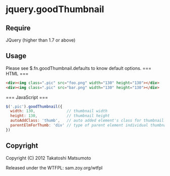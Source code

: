 # jquery.goodThumbnail
## Require
JQuery (higher than 1.7 or above)
## Usage
Please see $.fn.goodThumbnail.defaults to know default options.
=== HTML ===

```html
<div><img class=".pic" src="foo.png" width="130" height="130"></div>
<div><img class=".pic" src="bar.png" width="130" height="130"></div>
```
=== JavaScript ===

```javascript
$('.pic').goodThumbnail({
  width: 130,              // thumbnail width
  height: 130,             // thumbnail height
  autoAddClass: 'thumb',   // auto added element's class for thumbnail
  parentElmForThumb: 'div' // type of parent element individual thumbnail
})
```
## Copyright
Copyright (C) 2012 Takatoshi Matsumoto

Released under the WTFPL: sam.zoy.org/wtfpl
